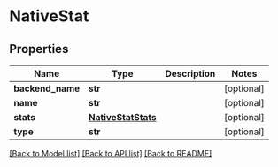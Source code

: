 # NativeStat

## Properties
Name | Type | Description | Notes
------------ | ------------- | ------------- | -------------
**backend_name** | **str** |  | [optional] 
**name** | **str** |  | [optional] 
**stats** | [**NativeStatStats**](NativeStatStats.md) |  | [optional] 
**type** | **str** |  | [optional] 

[[Back to Model list]](../README.md#documentation-for-models) [[Back to API list]](../README.md#documentation-for-api-endpoints) [[Back to README]](../README.md)

